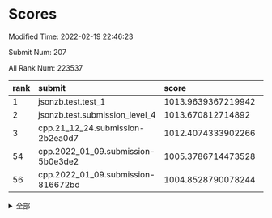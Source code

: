 # Scores

Modified Time: 2022-02-19 22:46:23

Submit Num: 207

All Rank Num: 223537

| rank |               submit               |       score        |       sigma        | pk_num |
| :--- | :--------------------------------- | :----------------- | :----------------- | :----- |
| 1    | jsonzb.test.test_1                 | 1013.9639367219942 | 0.8156084589099576 | 4319   |
| 2    | jsonzb.test.submission_level_4     | 1013.670812714892  | 0.7983549299074232 | 4314   |
| 3    | cpp.21_12_24.submission-2b2ea0d7   | 1012.4074333902266 | 0.7957415206038752 | 4318   |
| 54   | cpp.2022_01_09.submission-5b0e3de2 | 1005.3786714473528 | 0.719799063780423  | 4317   |
| 56   | cpp.2022_01_09.submission-816672bd | 1004.8528790078244 | 0.7320121610843657 | 4317   |


<details>
<summary>全部</summary>

| rank |                 submit                 |       score        |       sigma        | pk_num |
| :--- | :------------------------------------- | :----------------- | :----------------- | :----- |
| 1    | jsonzb.test.test_1                     | 1013.9639367219942 | 0.8156084589099576 | 4319   |
| 2    | jsonzb.test.submission_level_4         | 1013.670812714892  | 0.7983549299074232 | 4314   |
| 3    | cpp.21_12_24.submission-2b2ea0d7       | 1012.4074333902266 | 0.7957415206038752 | 4318   |
| 4    | gobigger.level_3.submission_level_3_12 | 1012.1881309922816 | 0.7926049719911474 | 4318   |
| 5    | gobigger.level_3.submission_level_3_44 | 1011.6885333131561 | 0.7726756911367866 | 4321   |
| 6    | gobigger.level_3.submission_level_3_37 | 1011.3079306003607 | 0.7625331648943843 | 4318   |
| 7    | gobigger.level_3.submission_level_3_32 | 1011.185419142244  | 0.7759881026746211 | 4321   |
| 8    | gobigger.level_3.submission_level_3_1  | 1011.1091649228658 | 0.7623711255927423 | 4319   |
| 9    | gobigger.level_3.submission_level_3_11 | 1011.1046981688411 | 0.7686843770317341 | 4318   |
| 10   | gobigger.level_3.submission_level_3_25 | 1011.0704649943077 | 0.7665096599666888 | 4321   |
| 11   | gobigger.level_3.submission_level_3_38 | 1011.0551575415075 | 0.7696034736654143 | 4318   |
| 12   | gobigger.level_3.submission_level_3_5  | 1010.9603884585899 | 0.7623352525488385 | 4321   |
| 13   | gobigger.level_3.submission_level_3_27 | 1010.9235246480301 | 0.782188878983985  | 4321   |
| 14   | gobigger.level_3.submission_level_3_23 | 1010.8179542985762 | 0.7759338104304794 | 4320   |
| 15   | gobigger.level_3.submission_level_3_48 | 1010.8043542083109 | 0.7623268614216997 | 4315   |
| 16   | gobigger.level_3.submission_level_3_33 | 1010.7043212290353 | 0.7741168109331702 | 4311   |
| 17   | gobigger.level_3.submission_level_3_47 | 1010.7037824684326 | 0.7641289237046429 | 4321   |
| 18   | gobigger.level_3.submission_level_3_4  | 1010.687180373135  | 0.7727085486094607 | 4320   |
| 19   | gobigger.level_3.submission_level_3_2  | 1010.5263448862955 | 0.7560336007673674 | 4317   |
| 20   | gobigger.level_3.submission_level_3_10 | 1010.4775345740234 | 0.7332773819569484 | 4322   |
| 21   | gobigger.level_3.submission_level_3_35 | 1010.4166848626522 | 0.7871170417673464 | 4327   |
| 22   | gobigger.level_3.submission_level_3_19 | 1010.3950679137093 | 0.7855412924372609 | 4313   |
| 23   | gobigger.level_3.submission_level_3_6  | 1010.3098924396941 | 0.7490097085643166 | 4322   |
| 24   | gobigger.level_3.submission_level_3_7  | 1010.3010076095793 | 0.7729599575344337 | 4318   |
| 25   | gobigger.level_3.submission_level_3_8  | 1010.2954149825091 | 0.77970388673501   | 4321   |
| 26   | gobigger.level_3.submission_level_3_15 | 1010.2583099384198 | 0.7738568726272445 | 4323   |
| 27   | gobigger.level_3.submission_level_3_31 | 1010.2579883863797 | 0.7858885427714005 | 4319   |
| 28   | gobigger.level_3.submission_level_3_22 | 1010.2564769231778 | 0.7538300013520883 | 4326   |
| 29   | gobigger.level_3.submission_level_3_39 | 1010.2491111664325 | 0.7844867881722298 | 4324   |
| 30   | gobigger.level_3.submission_level_3_36 | 1010.247066208562  | 0.7745309493113656 | 4325   |
| 31   | gobigger.level_3.submission_level_3_30 | 1010.2350927567715 | 0.7773272322048866 | 4323   |
| 32   | gobigger.level_3.submission_level_3_13 | 1009.91627497723   | 0.7723930815829168 | 4318   |
| 33   | gobigger.level_3.submission_level_3_16 | 1009.8456853386311 | 0.7769742354374042 | 4315   |
| 34   | gobigger.level_3.submission_level_3_34 | 1009.7527455867126 | 0.7785171822600784 | 4322   |
| 35   | gobigger.level_3.submission_level_3_21 | 1009.7135581554429 | 0.755173144297519  | 4321   |
| 36   | gobigger.level_3.submission_level_3_18 | 1009.7085230751925 | 0.7659069133796177 | 4319   |
| 37   | gobigger.level_3.submission_level_3_42 | 1009.6848729250373 | 0.745770238621043  | 4318   |
| 38   | gobigger.level_3.submission_level_3_40 | 1009.5370844179499 | 0.7559291499946044 | 4324   |
| 39   | gobigger.level_3.submission_level_3_45 | 1009.3427406798647 | 0.7554355818453289 | 4321   |
| 40   | gobigger.level_3.submission_level_3_24 | 1009.3117617309006 | 0.7637746584085982 | 4315   |
| 41   | gobigger.level_3.submission_level_3_28 | 1009.2683168870606 | 0.7601191544602348 | 4316   |
| 42   | gobigger.level_3.submission_level_3_41 | 1009.2387052405884 | 0.7746839961115138 | 4317   |
| 43   | gobigger.level_3.submission_level_3_20 | 1009.0851996714097 | 0.7494361820638749 | 4321   |
| 44   | gobigger.level_3.submission_level_3_9  | 1009.0113804740295 | 0.7505473077544935 | 4318   |
| 45   | gobigger.level_3.submission_level_3_0  | 1008.9312865302378 | 0.760762467706353  | 4319   |
| 46   | gobigger.level_3.submission_level_3_26 | 1008.9066695475083 | 0.7513666050761633 | 4320   |
| 47   | gobigger.level_3.submission_level_3_46 | 1008.8513656090705 | 0.7695467392749625 | 4319   |
| 48   | gobigger.level_3.submission_level_3_3  | 1008.6553275733537 | 0.7367446997450708 | 4320   |
| 49   | gobigger.level_3.submission_level_3_14 | 1008.652944420812  | 0.7411984519245665 | 4321   |
| 50   | gobigger.level_3.submission_level_3_29 | 1008.4301407803605 | 0.7554689398200433 | 4321   |
| 51   | gobigger.level_3.submission_level_3_49 | 1008.3476032460994 | 0.7449995153249074 | 4316   |
| 52   | gobigger.level_3.submission_level_3_43 | 1007.7493689042971 | 0.7427838967549004 | 4314   |
| 53   | gobigger.level_3.submission_level_3_17 | 1007.7233070078122 | 0.7444611135413497 | 4318   |
| 54   | cpp.2022_01_09.submission-5b0e3de2     | 1005.3786714473528 | 0.719799063780423  | 4317   |
| 55   | gobigger.level_1.submission_level_1_13 | 1004.9049185665835 | 0.7245612384751213 | 4317   |
| 56   | cpp.2022_01_09.submission-816672bd     | 1004.8528790078244 | 0.7320121610843657 | 4317   |
| 57   | gobigger.level_1.submission_level_1_29 | 1004.8073533270829 | 0.7336641714017634 | 4320   |
| 58   | gobigger.level_1.submission_level_1_36 | 1004.7059340049365 | 0.7227117317494758 | 4319   |
| 59   | gobigger.level_1.submission_level_1_23 | 1004.6503220905264 | 0.7335771910724099 | 4315   |
| 60   | gobigger.level_1.submission_level_1_9  | 1004.4865542234663 | 0.7147162954880238 | 4321   |
| 61   | gobigger.level_1.submission_level_1_22 | 1004.4337102115745 | 0.7239880350353834 | 4314   |
| 62   | gobigger.level_1.submission_level_1_7  | 1004.2671658208614 | 0.7181589207267715 | 4321   |
| 63   | gobigger.level_1.submission_level_1_21 | 1004.2350670801497 | 0.7269418555435645 | 4318   |
| 64   | gobigger.level_1.submission_level_1_34 | 1004.0570367377013 | 0.7191080568228928 | 4317   |
| 65   | gobigger.level_1.submission_level_1_37 | 1003.9930152750079 | 0.7150413930668608 | 4322   |
| 66   | gobigger.level_1.submission_level_1_39 | 1003.9392821766743 | 0.7163627928039299 | 4320   |
| 67   | gobigger.level_1.submission_level_1_25 | 1003.9276752114857 | 0.7156930153622347 | 4317   |
| 68   | gobigger.level_1.submission_level_1_47 | 1003.8548272099865 | 0.7136607115629215 | 4318   |
| 69   | gobigger.level_1.submission_level_1_32 | 1003.8297919370691 | 0.7153504887250531 | 4317   |
| 70   | gobigger.level_1.submission_level_1_43 | 1003.8238317252716 | 0.7062430880442825 | 4319   |
| 71   | gobigger.level_1.submission_level_1_33 | 1003.7935350675093 | 0.7149279983904426 | 4319   |
| 72   | gobigger.level_1.submission_level_1_8  | 1003.7438971191372 | 0.704599092595961  | 4316   |
| 73   | gobigger.level_1.submission_level_1_15 | 1003.5857644546383 | 0.7207939498611982 | 4320   |
| 74   | gobigger.level_1.submission_level_1_30 | 1003.4836529175384 | 0.7152781329636781 | 4322   |
| 75   | gobigger.level_1.submission_level_1_40 | 1003.4674737173705 | 0.71248900521661   | 4319   |
| 76   | gobigger.level_1.submission_level_1_6  | 1003.3640743776369 | 0.7147676913333686 | 4320   |
| 77   | gobigger.level_1.submission_level_1_38 | 1003.260306864219  | 0.7139945763800419 | 4319   |
| 78   | gobigger.level_1.submission_level_1_42 | 1003.2322478162486 | 0.7230035868444384 | 4319   |
| 79   | gobigger.level_1.submission_level_1_45 | 1003.2308041865281 | 0.7142179583234737 | 4319   |
| 80   | gobigger.level_1.submission_level_1_27 | 1003.2025540633381 | 0.7182753336831089 | 4316   |
| 81   | gobigger.level_1.submission_level_1_28 | 1003.1119715360979 | 0.7126935029542906 | 4321   |
| 82   | gobigger.level_1.submission_level_1_24 | 1003.077855046939  | 0.7016122719754198 | 4320   |
| 83   | gobigger.level_1.submission_level_1_19 | 1003.0724550704678 | 0.72241153938449   | 4320   |
| 84   | gobigger.level_1.submission_level_1_17 | 1003.0723296948506 | 0.7085856368446731 | 4321   |
| 85   | gobigger.level_1.submission_level_1_31 | 1003.0668101228074 | 0.7126734877028734 | 4318   |
| 86   | gobigger.level_1.submission_level_1_2  | 1003.0645207526838 | 0.7116326069526759 | 4320   |
| 87   | gobigger.level_1.submission_level_1_14 | 1003.0359451583405 | 0.7223636347675737 | 4317   |
| 88   | gobigger.level_1.submission_level_1_44 | 1003.017760542708  | 0.7183485307368883 | 4316   |
| 89   | gobigger.level_1.submission_level_1_35 | 1003.0042384453528 | 0.7169121131875353 | 4323   |
| 90   | gobigger.level_1.submission_level_1_49 | 1002.7935303215218 | 0.7140185694778262 | 4322   |
| 91   | gobigger.level_1.submission_level_1_16 | 1002.6989509574378 | 0.71807479063777   | 4316   |
| 92   | gobigger.level_1.submission_level_1_48 | 1002.6826614824197 | 0.7177847382685096 | 4320   |
| 93   | gobigger.level_1.submission_level_1_18 | 1002.485682830774  | 0.7074841886832497 | 4321   |
| 94   | gobigger.level_1.submission_level_1_1  | 1002.4347819575352 | 0.7154054298256074 | 4316   |
| 95   | gobigger.level_1.submission_level_1_10 | 1002.3621285908946 | 0.7119260183405793 | 4321   |
| 96   | gobigger.level_1.submission_level_1_0  | 1002.3593707732133 | 0.719912077730799  | 4317   |
| 97   | gobigger.level_1.submission_level_1_12 | 1002.3483797988406 | 0.716024598101528  | 4322   |
| 98   | gobigger.level_1.submission_level_1_41 | 1002.3029379786499 | 0.7120330179807505 | 4319   |
| 99   | gobigger.level_1.submission_level_1_11 | 1002.2709834557464 | 0.7165556071265755 | 4321   |
| 100  | gobigger.level_1.submission_level_1_5  | 1002.2635280951711 | 0.7211440728950745 | 4320   |
| 101  | gobigger.level_1.submission_level_1_20 | 1002.1437251298389 | 0.7184913797997389 | 4319   |
| 102  | gobigger.level_1.submission_level_1_26 | 1002.1056761074382 | 0.7096494419727893 | 4321   |
| 103  | gobigger.level_1.submission_level_1_3  | 1001.7355721974294 | 0.7112847409140233 | 4324   |
| 104  | gobigger.level_1.submission_level_1_46 | 1001.689975988869  | 0.7168562628827619 | 4321   |
| 105  | gobigger.level_1.submission_level_1_4  | 1001.4504845536125 | 0.7131652416019049 | 4321   |
| 106  | gobigger.random.submission_random_21   | 997.4601772185978  | 0.7009169273094408 | 4322   |
| 107  | gobigger.random.submission_random_42   | 997.288024573925   | 0.7156895366628159 | 4321   |
| 108  | gobigger.random.submission_random_23   | 997.1779269944531  | 0.706714733780322  | 4321   |
| 109  | gobigger.random.submission_random_37   | 997.0680157059428  | 0.7151116252994338 | 4317   |
| 110  | gobigger.random.submission_random_28   | 996.9180595062896  | 0.7047341966381871 | 4325   |
| 111  | gobigger.random.submission_random_36   | 996.8620033029493  | 0.7155682381005634 | 4323   |
| 112  | gobigger.random.submission_random_44   | 996.8203024067675  | 0.7116089616125391 | 4321   |
| 113  | gobigger.random.submission_random_3    | 996.7946295653911  | 0.6987233142920745 | 4317   |
| 114  | gobigger.random.submission_random_24   | 996.7233663478163  | 0.7070688646457309 | 4322   |
| 115  | gobigger.random.submission_random_32   | 996.6498341798459  | 0.7062619136946124 | 4322   |
| 116  | gobigger.random.submission_random_6    | 996.6447587379653  | 0.7109139243573565 | 4320   |
| 117  | gobigger.random.submission_random_4    | 996.6074449035809  | 0.7026293903241576 | 4319   |
| 118  | gobigger.random.submission_random_35   | 996.5648338635251  | 0.7029712019887553 | 4322   |
| 119  | gobigger.random.submission_random_29   | 996.5154065152893  | 0.7146423689749889 | 4324   |
| 120  | gobigger.random.submission_random_17   | 996.4145547946315  | 0.7111006131904909 | 4319   |
| 121  | gobigger.random.submission_random_34   | 996.3033231185166  | 0.6931314986847291 | 4318   |
| 122  | gobigger.random.submission_random_47   | 996.303054354016   | 0.7257014340363677 | 4318   |
| 123  | gobigger.random.submission_random_43   | 996.2785056672125  | 0.7215210150253254 | 4317   |
| 124  | gobigger.random.submission_random_2    | 996.0341591818354  | 0.7064065464322166 | 4320   |
| 125  | gobigger.random.submission_random_8    | 995.9938693364376  | 0.7112587675979691 | 4325   |
| 126  | gobigger.random.submission_random_27   | 995.9926769738336  | 0.7188301617537581 | 4321   |
| 127  | gobigger.random.submission_random_5    | 995.9874442732048  | 0.7127328155374002 | 4320   |
| 128  | gobigger.random.submission_random_12   | 995.9717866418663  | 0.727462473255462  | 4319   |
| 129  | gobigger.random.submission_random_38   | 995.9187789203191  | 0.701728665409144  | 4317   |
| 130  | gobigger.random.submission_random_14   | 995.899194130169   | 0.7100477252431113 | 4319   |
| 131  | gobigger.random.submission_random_40   | 995.8956848163848  | 0.7012749779074957 | 4321   |
| 132  | gobigger.random.submission_random_49   | 995.8820705454096  | 0.7248536751353188 | 4322   |
| 133  | gobigger.random.submission_random_31   | 995.8762092888753  | 0.7111489623147302 | 4319   |
| 134  | gobigger.random.submission_random_10   | 995.8367949442485  | 0.7138433218325784 | 4322   |
| 135  | gobigger.random.submission_random_30   | 995.7206143129007  | 0.727602140216564  | 4323   |
| 136  | gobigger.random.submission_random_48   | 995.6815271234169  | 0.7183419103154559 | 4318   |
| 137  | gobigger.random.submission_random_7    | 995.6612473970172  | 0.7145682377800939 | 4321   |
| 138  | gobigger.random.submission_random_45   | 995.6496656662321  | 0.7207963662293406 | 4320   |
| 139  | gobigger.random.submission_random_33   | 995.6026713005652  | 0.7322429218227563 | 4320   |
| 140  | gobigger.random.submission_random_46   | 995.599625643846   | 0.7282752270552254 | 4319   |
| 141  | gobigger.random.submission_random_20   | 995.5972046973167  | 0.7141741428808229 | 4321   |
| 142  | gobigger.random.submission_random_13   | 995.5321936167613  | 0.7221985480718787 | 4320   |
| 143  | gobigger.random.submission_random_25   | 995.5155007467803  | 0.7350536555197376 | 4324   |
| 144  | gobigger.random.submission_random_1    | 995.5034349159266  | 0.7187921314882942 | 4317   |
| 145  | gobigger.random.submission_random_22   | 995.4341349480089  | 0.7123659719751084 | 4319   |
| 146  | gobigger.random.submission_random_39   | 995.3783937246652  | 0.7094807573028933 | 4317   |
| 147  | gobigger.random.submission_random_41   | 995.3296015094096  | 0.7078994079309514 | 4322   |
| 148  | gobigger.random.submission_random_18   | 995.248307510038   | 0.7128800126688019 | 4324   |
| 149  | gobigger.random.submission_random_16   | 995.0618372090341  | 0.726767349436806  | 4320   |
| 150  | gobigger.random.submission_random_19   | 994.8524219373564  | 0.7236294539701779 | 4321   |
| 151  | gobigger.random.submission_random_9    | 994.8472593576383  | 0.7151579986641844 | 4316   |
| 152  | gobigger.random.submission_random_11   | 994.7473504642828  | 0.7104551567242163 | 4322   |
| 153  | gobigger.level_2.submission_level_2_28 | 994.7289424118311  | 0.7186384422223732 | 4322   |
| 154  | gobigger.random.submission_random_0    | 994.3769826451445  | 0.7207301346495207 | 4322   |
| 155  | gobigger.random.submission_random_26   | 994.374297604343   | 0.7291757262609383 | 4320   |
| 156  | gobigger.random.submission_random_15   | 994.1175336441693  | 0.70749138628877   | 4322   |
| 157  | gobigger.level_2.submission_level_2_31 | 994.1046807351725  | 0.7324209924934225 | 4316   |
| 158  | gobigger.level_2.submission_level_2_37 | 993.6006042669003  | 0.7436954571925943 | 4318   |
| 159  | gobigger.level_2.submission_level_2_40 | 993.5254941342847  | 0.7345120269962778 | 4317   |
| 160  | gobigger.level_2.submission_level_2_30 | 993.4036501234928  | 0.7229989112391763 | 4316   |
| 161  | gobigger.level_2.submission_level_2_8  | 993.356872171917   | 0.7297398794291988 | 4323   |
| 162  | gobigger.level_2.submission_level_2_20 | 993.195474541892   | 0.7467761988993734 | 4322   |
| 163  | gobigger.level_2.submission_level_2_23 | 993.1551231442432  | 0.7365739280160747 | 4319   |
| 164  | gobigger.level_2.submission_level_2_13 | 993.0880324551531  | 0.7381779332210447 | 4316   |
| 165  | gobigger.level_2.submission_level_2_3  | 992.8112756028399  | 0.736016543231145  | 4324   |
| 166  | gobigger.level_2.submission_level_2_17 | 992.7503510543874  | 0.7345422868423129 | 4323   |
| 167  | gobigger.level_2.submission_level_2_47 | 992.6469829779744  | 0.7549978266262224 | 4318   |
| 168  | gobigger.level_2.submission_level_2_26 | 992.5702375411548  | 0.7456104344885017 | 4320   |
| 169  | gobigger.level_2.submission_level_2_24 | 992.5205987332989  | 0.7403683267871236 | 4320   |
| 170  | gobigger.level_2.submission_level_2_49 | 992.4874223409095  | 0.7419653182268394 | 4320   |
| 171  | gobigger.level_2.submission_level_2_43 | 992.413606542311   | 0.7437422621474991 | 4317   |
| 172  | gobigger.level_2.submission_level_2_7  | 992.3970135083177  | 0.749793027369527  | 4322   |
| 173  | gobigger.level_2.submission_level_2_12 | 992.2917240096128  | 0.7429156690092222 | 4321   |
| 174  | gobigger.level_2.submission_level_2_19 | 992.2681587801324  | 0.753033566195827  | 4324   |
| 175  | gobigger.level_2.submission_level_2_2  | 992.2298702270268  | 0.7421026473905032 | 4321   |
| 176  | gobigger.level_2.submission_level_2_22 | 992.1283572026235  | 0.7784327010888206 | 4322   |
| 177  | gobigger.level_2.submission_level_2_36 | 992.0820805414759  | 0.7645097575550436 | 4321   |
| 178  | gobigger.level_2.submission_level_2_39 | 992.0574875582587  | 0.7310977911259006 | 4318   |
| 179  | gobigger.level_2.submission_level_2_29 | 992.0570942588408  | 0.7493330860490904 | 4319   |
| 180  | gobigger.level_2.submission_level_2_42 | 991.9831556412181  | 0.7679166700349267 | 4314   |
| 181  | gobigger.level_2.submission_level_2_9  | 991.9513953153365  | 0.7527727090889356 | 4317   |
| 182  | gobigger.level_2.submission_level_2_11 | 991.9505105858278  | 0.7475458779460334 | 4319   |
| 183  | gobigger.level_2.submission_level_2_15 | 991.9406947712494  | 0.7491967130689977 | 4323   |
| 184  | gobigger.level_2.submission_level_2_10 | 991.8885522447039  | 0.7565546497971206 | 4318   |
| 185  | gobigger.level_2.submission_level_2_44 | 991.863993809109   | 0.7516408574207006 | 4313   |
| 186  | gobigger.level_2.submission_level_2_34 | 991.8483698366804  | 0.7381412059353019 | 4322   |
| 187  | gobigger.level_2.submission_level_2_41 | 991.80818179966    | 0.7346735789260498 | 4321   |
| 188  | gobigger.level_2.submission_level_2_25 | 991.7305835325996  | 0.7543155080450207 | 4321   |
| 189  | gobigger.level_2.submission_level_2_38 | 991.6466613872295  | 0.7436801018761662 | 4317   |
| 190  | gobigger.level_2.submission_level_2_18 | 991.6185068729452  | 0.7708325423674232 | 4319   |
| 191  | gobigger.level_2.submission_level_2_16 | 991.5922391100061  | 0.7528793357209569 | 4319   |
| 192  | gobigger.level_2.submission_level_2_6  | 991.3920996782484  | 0.7514688032690477 | 4320   |
| 193  | gobigger.level_2.submission_level_2_4  | 991.3783453859065  | 0.7516767442683538 | 4321   |
| 194  | gobigger.level_2.submission_level_2_21 | 991.3695479558145  | 0.7566876650299026 | 4320   |
| 195  | gobigger.level_2.submission_level_2_33 | 991.1841692905383  | 0.7627582721585179 | 4323   |
| 196  | gobigger.level_2.submission_level_2_32 | 991.1589708903585  | 0.7472119627894757 | 4320   |
| 197  | gobigger.level_2.submission_level_2_0  | 991.143162318538   | 0.7525744442668844 | 4318   |
| 198  | gobigger.level_2.submission_level_2_5  | 991.0148717248044  | 0.7615573115513736 | 4323   |
| 199  | gobigger.level_2.submission_level_2_35 | 990.980133413084   | 0.7545027838006685 | 4318   |
| 200  | gobigger.level_2.submission_level_2_48 | 990.9222851033983  | 0.769158268322372  | 4318   |
| 201  | gobigger.level_2.submission_level_2_27 | 990.8740147880445  | 0.7524085073307528 | 4320   |
| 202  | gobigger.level_2.submission_level_2_14 | 990.7933717117506  | 0.7400261493094725 | 4318   |
| 203  | gobigger.level_2.submission_level_2_46 | 990.7864113557794  | 0.7521833053470363 | 4319   |
| 204  | gobigger.level_2.submission_level_2_1  | 990.7360546397442  | 0.7549154679788669 | 4319   |
| 205  | gobigger.level_2.submission_level_2_45 | 989.8295221515008  | 0.7833433786714504 | 4314   |
| 206  | gobigger.none.submission_none_1        | 978.1544971712974  | 1.2509940435737144 | 4320   |
| 207  | gobigger.none.submission_none_0        | 976.8158251464382  | 1.369119682692526  | 4315   |

</details>